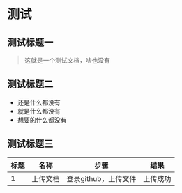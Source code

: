 # 测试

## 测试标题一

> 这就是一个测试文档，啥也没有

## 测试标题二

+ 还是什么都没有
+ 就是什么都没有
+ 想要的什么都没有

## 测试标题三

|标题|名称|步骤|结果|
|--|--|--|--|
|1|上传文档|登录github，上传文件|上传成功|
